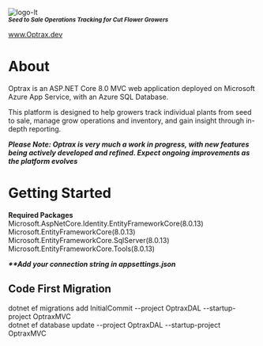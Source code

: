 ![logo-lt](https://github.com/user-attachments/assets/04da5b57-4199-4a50-ba70-7b44f896b77e)   
<sup>***Seed to Sale Operations Tracking for Cut Flower Growers***</sup>

www.Optrax.dev

# About

Optrax is an ASP.NET Core 8.0 MVC web application deployed on Microsoft Azure App Service, with an Azure SQL Database.

This platform is designed to help growers track individual plants from seed to sale, manage grow operations and inventory, and gain insight through in-depth reporting.

**_Please Note: Optrax is very much a work in progress, with new features being actively developed and refined. Expect ongoing improvements as the platform evolves_**

# Getting Started  
  
**Required Packages**     
Microsoft.AspNetCore.Identity.EntityFrameworkCore(8.0.13)  
Microsoft.EntityFrameworkCore(8.0.13)  
Microsoft.EntityFrameworkCore.SqlServer(8.0.13)  
Microsoft.EntityFrameworkCore.Tools(8.0.13)  

**_**Add your connection string in appsettings.json_**  

## Code First Migration  
dotnet ef migrations add InitialCommit --project OptraxDAL --startup-project OptraxMVC   
dotnet ef database update --project OptraxDAL --startup-project OptraxMVC  

